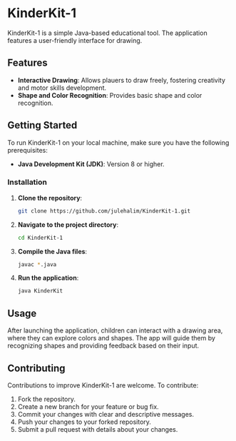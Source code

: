 # KinderKit-1

KinderKit-1 is a simple Java-based educational tool. The application features a user-friendly interface for drawing.

## Features

- **Interactive Drawing**: Allows plauers to draw freely, fostering creativity and motor skills development.
- **Shape and Color Recognition**: Provides basic shape and color recognition.

## Getting Started

To run KinderKit-1 on your local machine, make sure you have the following prerequisites:

- **Java Development Kit (JDK)**: Version 8 or higher.

### Installation

1. **Clone the repository**:

   ```bash
   git clone https://github.com/julehalim/KinderKit-1.git
   ```

2. **Navigate to the project directory**:

   ```bash
   cd KinderKit-1
   ```

3. **Compile the Java files**:

   ```bash
   javac *.java
   ```

4. **Run the application**:

   ```bash
   java KinderKit
   ```

## Usage

After launching the application, children can interact with a drawing area, where they can explore colors and shapes. The app will guide them by recognizing shapes and providing feedback based on their input.

## Contributing

Contributions to improve KinderKit-1 are welcome. To contribute:

1. Fork the repository.
2. Create a new branch for your feature or bug fix.
3. Commit your changes with clear and descriptive messages.
4. Push your changes to your forked repository.
5. Submit a pull request with details about your changes.

